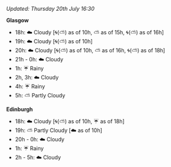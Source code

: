 *Updated: Thursday 20th July 16:30*

**Glasgow**

* 18h: :cloud: Cloudy [:cyclone:(:partly_sunny:) as of 10h, :partly_sunny: as of 15h, :cyclone:(:partly_sunny:) as of 16h]
* 19h: :cloud: Cloudy [:cyclone:(:partly_sunny:) as of 10h]
* 20h: :cloud: Cloudy [:cyclone:(:partly_sunny:) as of 10h, :partly_sunny: as of 16h, :cyclone:(:partly_sunny:) as of 18h]
* 21h - 0h: :cloud: Cloudy
* 1h: :umbrella: Rainy
* 2h, 3h: :cloud: Cloudy
* 4h: :umbrella: Rainy
* 5h: :partly_sunny: Partly Cloudy

**Edinburgh**

* 18h: :cloud: Cloudy [:cyclone:(:partly_sunny:) as of 10h, :umbrella: as of 18h]
* 19h: :partly_sunny: Partly Cloudy [:cloud: as of 10h]
* 20h - 0h: :cloud: Cloudy
* 1h: :umbrella: Rainy
* 2h - 5h: :cloud: Cloudy
